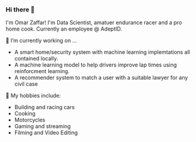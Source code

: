 ### Hi there 👋

I'm Omar Zaffar! I'm Data Scientist, amatuer endurance racer and a pro home cook. Currently an employee @ AdeptID.  

🔭 I’m currently working on ...
* A smart home/security system with machine learning implemtations all contained locally. 
* A machine learning model to help drivers improve lap times using reinforcment learning.
* A recommender system to match a user with a suitable lawyer for any civil case

🏁 My hobbies include: 
* Building and racing cars
* Cooking
* Motorcycles
* Gaming and streaming
* Filming and Video Editing

<!--
**OhOmah/OhOmah** is a ✨ _special_ ✨ repository because its `README.md` (this file) appears on your GitHub profile.

Here are some ideas to get you started:

- 🔭 I’m currently working on ...
- 🌱 I’m currently learning ...
- 👯 I’m looking to collaborate on ...
- 🤔 I’m looking for help with ...
- 💬 Ask me about ...
- 📫 How to reach me: ...
- 😄 Pronouns: ...
- ⚡ Fun fact: ...
-->
